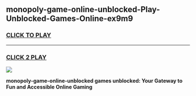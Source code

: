 
## monopoly-game-online-unblocked-Play-Unblocked-Games-Online-ex9m9
<h3>
<a href="https://premium76.site?title=monopoly-game-online-unblocked&ref=25A">CLICK TO PLAY</a></h3>
<hr>

<h3>
<a href="https://premium76.site?title=monopoly-game-online-unblocked&ref=25A">CLICK 2 PLAY</a>
  
</h3>

<a href="https://premium76.site?title=monopoly-game-online-unblocked&ref=25A"><img src="https://clearcache.store/games.png"></a>


**monopoly-game-online-unblocked games unblocked: Your Gateway to Fun and Accessible Online Gaming**
